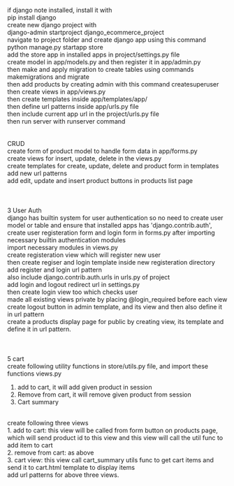 if django note installed, install it with <br>
pip install django
<br>
create new django project with <br>
django-admin startproject django_ecommerce_project
<br>
navigate to project folder and create django app using this command <br>
python manage.py startapp store
<br>
add the store app in installed apps in project/settings.py file <br>
create model in app/models.py and then register it in app/admin.py <br>
then make and apply migration to create tables using commands makemigrations and migrate <br>
then add products by creating admin with this command createsuperuser <br>
then create views in app/views.py<br>
then create templates inside app/templates/app/ <br>
then define url patterns inside app/urls.py file <br>
then include current app url in the project/urls.py file <br>
then run server with runserver command <br>
<br>
<br>
CRUD
<br>
create form of product model to handle form data in app/forms.py
<br>
create views for insert, update, delete in the views.py
<br>
create templates for create, update, delete and product form in templates<br>
add new url patterns<br>
add edit, update and insert product buttons in products list page<br>
<br>
<br>
<br>
3 User Auth
<br>
django has builtin system for user authentication so no need to create user model or table and ensure that installed apps has     'django.contrib.auth',
<br>
create user registeration form and login form in forms.py after importing necessary builtin authentication modules<br>
import necessary modules in views.py<br>
create registeration view which will register new user<br>
then create regiser and login template inside new registeration directory<br>
add register and login url pattern <br>
also include django.contrib.auth.urls in urls.py of project <br>
add login and logout redirect url in settings.py <br>
then create login view too which checks user <br>
made all existing views private by placing @login_required before each view<br>
create logout button in admin template, and its view and then also define it in url pattern<br>
create a products display page for public by creating view, its template and define it in url pattern. <br>
<br>
<br>
<br>
5 cart
<br>
create following utility functions in store/utils.py file, and import these functions views.py <br>
1. add to cart, it will add given product in session
2. Remove from cart, it will remove given product from session
3. Cart summary
<br>
create following three views <br>
1. add to cart: this view will be called from form button on products page, which will send product id to this view and this view will call the util func to add item to cart <br>
2. remove from cart: as above <br>
3. cart view: this view call cart_summary utils func to get cart items and send it to cart.html template to display items<br>
add url patterns for above three views.
<br>
<br>
<br>